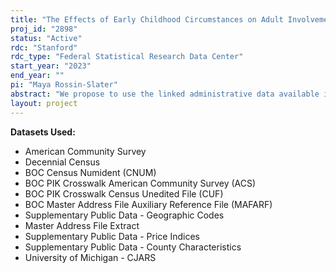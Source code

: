 ```yaml
---
title: "The Effects of Early Childhood Circumstances on Adult Involvement in the Criminal Justice System"
proj_id: "2898"
status: "Active"
rdc: "Stanford"
rdc_type: "Federal Statistical Research Data Center"
start_year: "2023"
end_year: ""
pi: "Maya Rossin-Slater"
abstract: "We propose to use the linked administrative data available in the Criminal Justice Administrative Records System (CJARS) to study the impacts of several aspects of the early childhood environment--including access to social safety net programs such as the Special Supplemental Nutrition Program for Women, Infants, and Children (WIC) and Food Stamps, exposure to air pollution, and exposure to adverse climate shocks--on criminal-justice-related outcomes measured in adulthood, including arrests and incarceration. Our proposed research designs will build on the existing quasi-experimental literatures that have analyzed the causal impacts of these early childhood factors on other outcomes (e.g., infant health and adult earnings). Specifically, we will use variation from: (i) the county-by-county rollouts of the WIC and Food Stamps programs, (ii) county-level nonattainment designations stemming from the Clean Air Act Amendments of 1970, and (iii) fine-level temporal variation in temperature and weather shocks such as hurricanes across counties. We expect that exposure to adverse shocks in early childhood may increase the likelihood of adult involvement in the criminal justice system, while early childhood access to social safety net programs may reduce this likelihood. We will also investigate the impacts of our treatment variables on mobility and mortality to assess the role of selection bias in our main estimates of effects on criminal justice system outcomes."
layout: project
---
```


**Datasets Used:**

  - American Community Survey 
  - Decennial Census 
  - BOC Census Numident (CNUM) 
  - BOC PIK Crosswalk American Community Survey (ACS) 
  - BOC PIK Crosswalk Census Unedited File (CUF) 
  - BOC Master Address File Auxiliary Reference File (MAFARF) 
  - Supplementary Public Data - Geographic Codes 
  - Master Address File Extract 
  - Supplementary Public Data - Price Indices 
  - Supplementary Public Data - County Characteristics 
  - University of Michigan - CJARS 

